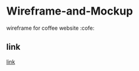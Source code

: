 # Wireframe-and-Mockup
wireframe for coffee website :cofe:
## link
[link](https://www.figma.com/design/Sf1pzO5ihyA74qGWOIdG6t/Coffee-Shop-Website?node-id=54-288&node-type=frame&t=bEWnLkpZJ66sOjqX-0)

